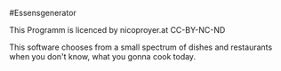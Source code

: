 #Essensgenerator

This Programm is licenced by nicoproyer.at CC-BY-NC-ND

This software chooses from a small spectrum of dishes and restaurants when you don't know, what you gonna cook today.


